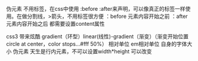 伪元素
不用标签，在css中使用 :before  :after来声明，可以像真正的标签一样使用。在做分割线，>箭头，不用标签很方便
：before
元素内容开始之前
：after
元素内容开始之后
都需要设置content属性

css3 带来炫酷
gradient（环型）linear(线性)-gradient（渐变）（渐变开始位置circle at center，color stops...#fff 50%）
相对单位
em相对单位 自身的字体大小
伪元素 天生是行内元素，不可以设置width*height
可以改变